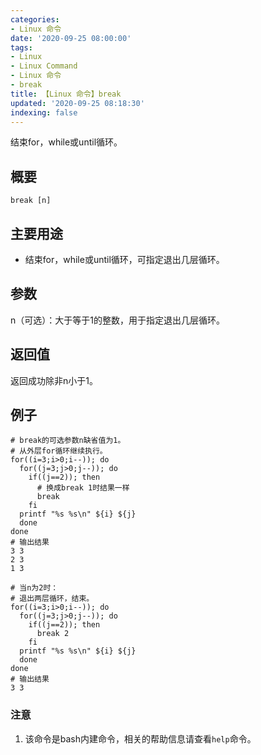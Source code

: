 ```yaml
---
categories:
- Linux 命令
date: '2020-09-25 08:00:00'
tags:
- Linux
- Linux Command
- Linux 命令
- break
title: 【Linux 命令】break
updated: '2020-09-25 08:18:30'
indexing: false
---
```


结束for，while或until循环。

## 概要

```shell
break [n]
```

## 主要用途

- 结束for，while或until循环，可指定退出几层循环。


## 参数

n（可选）：大于等于1的整数，用于指定退出几层循环。

## 返回值

返回成功除非n小于1。

## 例子

```shell
# break的可选参数n缺省值为1。
# 从外层for循环继续执行。
for((i=3;i>0;i--)); do
  for((j=3;j>0;j--)); do
    if((j==2)); then
      # 换成break 1时结果一样
      break
    fi
  printf "%s %s\n" ${i} ${j}
  done
done
# 输出结果
3 3
2 3
1 3
```

```shell
# 当n为2时：
# 退出两层循环，结束。
for((i=3;i>0;i--)); do
  for((j=3;j>0;j--)); do
    if((j==2)); then
      break 2
    fi
  printf "%s %s\n" ${i} ${j}
  done
done
# 输出结果
3 3
```

### 注意

1. 该命令是bash内建命令，相关的帮助信息请查看`help`命令。


<!-- Linux命令行搜索引擎：https://jaywcjlove.github.io/linux-command/ -->
